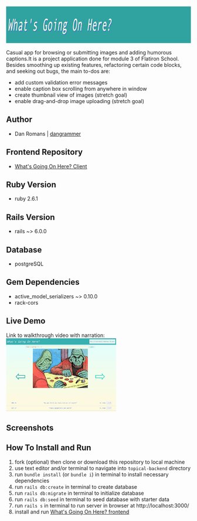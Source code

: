 <img 
  src="public/images/banner.png" 
  alt="Topical banner" 
  width="1350" 
  height="100"
/>

Casual app for browsing or submitting images and adding humorous captions.It is a project 
application done for module 3 of Flatiron School. Besides smoothing up existing features, 
refactoring certain code blocks, and seeking out bugs, the main to-dos are:
  - add custom validation error messages
  - enable caption box scrolling from anywhere in window
  - create thumbnail view of images (stretch goal)
  - enable drag-and-drop image uploading (stretch goal)

## Author
  - Dan Romans | [dangrammer](https://github.com/dangrammer)

## Frontend Repository
  - [What's Going On Here? Client](https://github.com/dangrammer/whats-going-on-here-frontend)

## Ruby Version
  - ruby 2.6.1

## Rails Version
  - rails ~> 6.0.0

## Database
  - postgreSQL

## Gem Dependencies
  - active_model_serializers ~> 0.10.0
  - rack-cors
  
## Live Demo
  Link to walkthrough video with narration:
  <br/>
  <a href="https://www.youtube.com/watch?v=CGWSMt0xijI&feature=youtu.be" target="_blank">
    <img 
      src="public/images/homepage.png" 
      alt="What's Going On Here walkthrough demo link to Youtube" 
      width="300" 
      height="200"
    />
  </a>  

## Screenshots

  <!-- Login/Signup
  <br/>
  ![Login/Signup Demo](public/gifs/loginSignup.gif)

  Filter Articles
  <br/>
  ![Filter Demo](public/gifs/filterArticle.gif)

  Add, Edit, and Delete Collection
  <br/>
  ![Collections Demo](public/gifs/addEditDeleteCollection.gif)

  Add and Edit Articles and Notes
  <br/>
  ![Articles Demo](public/gifs/addEditCollectionAndNotes.gif) -->

## How To Install and Run

1. fork (optional) then clone or download this repository to local machine
2. use text editor and/or terminal to navigate into `topical-backend` directory
3. run `bundle install` (or `bundle i`) in terminal to install necessary dependencies
4. run `rails db:create` in terminal to create database
5. run `rails db:migrate` in terminal to initialize database
6. run `rails db:seed` in terminal to seed database with starter data
7. run `rails s` in terminal to run server in browser at http://localhost:3000/
8. install and run [What's Going On Here? frontend](https://github.com/dangrammer/whats-going-on-here-frontend)
